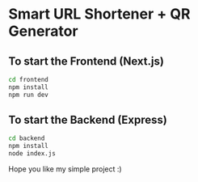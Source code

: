 # Smart URL Shortener + QR Generator

## To start the Frontend (Next.js)
```bash
cd frontend
npm install
npm run dev
```

## To start the Backend (Express)
```bash
cd backend
npm install
node index.js
```

Hope you like my simple project :)
